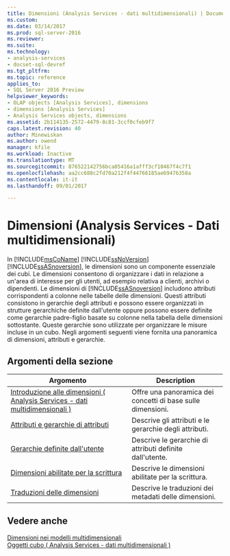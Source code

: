 ```yaml
---
title: Dimensioni (Analysis Services - dati multidimensionali) | Documenti Microsoft
ms.custom: 
ms.date: 03/14/2017
ms.prod: sql-server-2016
ms.reviewer: 
ms.suite: 
ms.technology:
- analysis-services
- docset-sql-devref
ms.tgt_pltfrm: 
ms.topic: reference
applies_to:
- SQL Server 2016 Preview
helpviewer_keywords:
- OLAP objects [Analysis Services], dimensions
- dimensions [Analysis Services]
- Analysis Services objects, dimensions
ms.assetid: 2b114135-2572-4479-8c81-3ccf0cfeb9f7
caps.latest.revision: 40
author: Minewiskan
ms.author: owend
manager: kfile
ms.workload: Inactive
ms.translationtype: MT
ms.sourcegitcommit: 876522142756bca05416a1afff3cf10467f4c7f1
ms.openlocfilehash: aa2cc688c2fd70a212f4f44766185ae69476358a
ms.contentlocale: it-it
ms.lasthandoff: 09/01/2017

---
```

# <a name="dimensions-analysis-services---multidimensional-data"></a>Dimensioni (Analysis Services - Dati multidimensionali)
  In [!INCLUDE[msCoName](../../includes/msconame-md.md)] [!INCLUDE[ssNoVersion](../../includes/ssnoversion-md.md)] [!INCLUDE[ssASnoversion](../../includes/ssasnoversion-md.md)], le dimensioni sono un componente essenziale dei cubi. Le dimensioni consentono di organizzare i dati in relazione a un'area di interesse per gli utenti, ad esempio relativa a clienti, archivi o dipendenti. Le dimensioni di [!INCLUDE[ssASnoversion](../../includes/ssasnoversion-md.md)] includono attributi corrispondenti a colonne nelle tabelle delle dimensioni. Questi attributi consistono in gerarchie degli attributi e possono essere organizzati in strutture gerarchiche definite dall'utente oppure possono essere definite come gerarchie padre-figlio basate su colonne nella tabella delle dimensioni sottostante. Queste gerarchie sono utilizzate per organizzare le misure incluse in un cubo. Negli argomenti seguenti viene fornita una panoramica di dimensioni, attributi e gerarchie.  
  
## <a name="in-this-section"></a>Argomenti della sezione  
  
|Argomento|Description|  
|-----------|-----------------|  
|[Introduzione alle dimensioni &#40; Analysis Services - dati multidimensionali &#41;](../../analysis-services/multidimensional-models-olap-logical-dimension-objects/dimensions-introduction.md)|Offre una panoramica dei concetti di base sulle dimensioni.|  
|[Attributi e gerarchie di attributi](../../analysis-services/multidimensional-models-olap-logical-dimension-objects/attributes-and-attribute-hierarchies.md)|Descrive gli attributi e le gerarchie degli attributi.|  
|[Gerarchie definite dall'utente](../../analysis-services/multidimensional-models-olap-logical-dimension-objects/user-hierarchies.md)|Descrive le gerarchie di attributi definite dall'utente.|  
|[Dimensioni abilitate per la scrittura](../../analysis-services/multidimensional-models-olap-logical-dimension-objects/write-enabled-dimensions.md)|Descrive le dimensioni abilitate per la scrittura.|  
|[Traduzioni delle dimensioni](../../analysis-services/multidimensional-models-olap-logical-dimension-objects/dimension-translations.md)|Descrive le traduzioni dei metadati delle dimensioni.|  
  
## <a name="see-also"></a>Vedere anche  
 [Dimensioni nei modelli multidimensionali](../../analysis-services/multidimensional-models/dimensions-in-multidimensional-models.md)   
 [Oggetti cubo &#40; Analysis Services - dati multidimensionali &#41;](../../analysis-services/multidimensional-models-olap-logical-cube-objects/cube-objects-analysis-services-multidimensional-data.md)  
  
  

